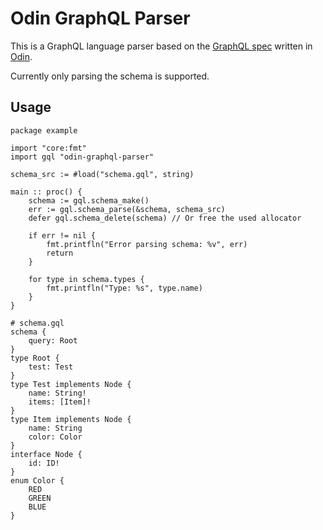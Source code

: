 # Odin GraphQL Parser

This is a GraphQL language parser based on the [GraphQL spec](https://spec.graphql.org/October2021) written in [Odin](https://odin-lang.org/).

Currently only parsing the schema is supported.

## Usage

```odin
package example

import "core:fmt"
import gql "odin-graphql-parser"

schema_src := #load("schema.gql", string)

main :: proc() {
    schema := gql.schema_make()
    err := gql.schema_parse(&schema, schema_src)
    defer gql.schema_delete(schema) // Or free the used allocator

    if err != nil {
        fmt.printfln("Error parsing schema: %v", err)
        return
    }

    for type in schema.types {
        fmt.printfln("Type: %s", type.name)
    }
}
```

```gql
# schema.gql
schema {
    query: Root
}
type Root {
    test: Test
}
type Test implements Node {
    name: String!
    items: [Item]!
}
type Item implements Node {
    name: String
    color: Color
}
interface Node {
    id: ID!
}
enum Color {
    RED
    GREEN
    BLUE
}
```

